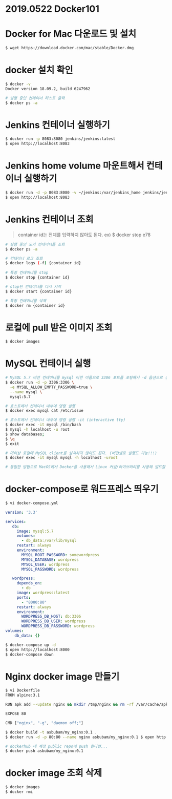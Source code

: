 # 2019.0522 Docker101

# Docker for Mac 다운로드 및 설치
```bash
$ wget https://download.docker.com/mac/stable/Docker.dmg
```

# docker 설치 확인
```bash
$ docker -v
Docker version 18.09.2, build 6247962

# 실행 중인 컨테이너 리스트 출력
$ docker ps -a
```

# Jenkins 컨테이너 실행하기
```bash
$ docker run -p 8083:8080 jenkins/jenkins:latest
$ open http://localhost:8083
```

# Jenkins home volume 마운트해서 컨테이너 실행하기
```bash
$ docker run -d -p 8083:8080 -v ~/jenkins:/var/jenkins_home jenkins/jenkins:latest
$ open http://localhost:8083
```

# Jenkins 컨테이너 조회
> container id는 전체를 입력하지 않아도 된다.
> ex) $ docker stop e78

```bash
# 실행 중인 도커 컨테이너를 조회 
$ docker ps -a 

# 컨테이너 로그 조회 
$ docker logs (-f) {container id} 
 
# 특정 컨테이너를 stop
$ docker stop {container id}

# stop된 컨테이너를 다시 시작 
$ docker start {container id}

# 특정 컨테이너를 삭제
$ docker rm {container id}
```

# 로컬에 pull 받은 이미지 조회
```bash
$ docker images
```

# MySQL 컨테이너 실행
```bash
# MySQL 5.7 버전 컨테이너를 mysql 이란 이름으로 3306 포트를 포팅해서 -d 옵션으로 실행 
$ docker run -d -p 3306:3306 \
  -e MYSQL_ALLOW_EMPTY_PASSWORD=true \
  --name mysql \
  mysql:5.7

# 호스트에서 컨테이너 내부에 명령 실행
$ docker exec mysql cat /etc/issue

# 호스트에서 컨테이너 내부에 명령 실행 -it (interactive tty)
$ docker exec -it mysql /bin/bash
$ mysql -h localhost -u root
$ show databases;
$ \q
$ exit

# 더이상 로컬에 MySQL client를 설치하지 않아도 된다. (버전별로 실행도 가능!!!)
$ docker exec -it mysql mysql -h localhost -uroot

# 동일한 방법으로 MacOS에서 Docker를 사용해서 Linux 커널/라이브러리를 사용해 빌드할 수도 있다.
```

# docker-compose로 워드프레스 띄우기
```bash
$ vi docker-compose.yml
```

```yaml
version: '3.3'

services:
   db:
     image: mysql:5.7
     volumes:
       - db_data:/var/lib/mysql
     restart: always
     environment:
       MYSQL_ROOT_PASSWORD: somewordpress
       MYSQL_DATABASE: wordpress
       MYSQL_USER: wordpress
       MYSQL_PASSWORD: wordpress

   wordpress:
     depends_on:
       - db
     image: wordpress:latest
     ports:
       - "8000:80"
     restart: always
     environment:
       WORDPRESS_DB_HOST: db:3306
       WORDPRESS_DB_USER: wordpress
       WORDPRESS_DB_PASSWORD: wordpress
volumes:
    db_data: {}
```

```bash
$ docker-compose up -d
$ open http://localhost:8000
$ docker-compose down
```

# Nginx docker image 만들기
```bash
$ vi Dockerfile
FROM alpine:3.1

RUN apk add --update nginx && mkdir /tmp/nginx && rm -rf /var/cache/apk/*

EXPOSE 80

CMD ["nginx", "-g", "daemon off;"]

$ docker build -t asbubam/my_nginx:0.1 .
$ docker run -d -p 80:80 --name nginx asbubam/my_nginx:0.1 $ open http://localhost:80

# dockerhub 내 계정 public repo에 push 한다면...
$ docker push asbubam/my_nginx:0.1
```

# docker image 조회 삭제
```bash
$ docker images
$ docker rmi
```

